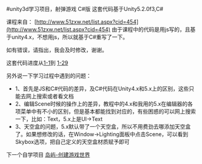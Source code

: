 #unity3d学习项目，射弹游戏 C\#版
这套代码基于Unity5.2.0f3,C#

课程来自：
[http://www.51zxw.net/list.aspx?cid=454](http://www.51zxw.net/list.aspx?cid=454)
由于课程中的代码是用js写的，且基于unity4.x，不想用js，所以就基于C#重写了一下。

如有错误，请指出，我会及时修改，谢谢。

这套代码进度从[1-1](http://www.51zxw.net/show.aspx?id=33127&cid=454)到 [1-29](http://www.51zxw.net/show.aspx?id=33240&cid=454)

另外说一下学习过程中遇到的问题：
* 1、首先是JS和C#代码的差异，及C#代码在Unity4.x和5.x上的区别，这些只能去网上搜索或者看文档
* 2、编辑Scene时候的操作上的差异，教程中的4.x和我用的5.x在编辑器的各项菜单中有不小的区别，但是基本都能找到对应的，有些困惑的可以网上搜索一下，比如：Text，5.x上是UI->Text
* 3、天空盒的问题，5.x默认带了一个天空盒，所以不用费劲去哪添加天空盒了。如果想修改的话，在Window->Lighting面板中点击Scene，可以看到Skybox选项，把自己定义的天空盒材质赋予即可

下一个自学项目 [岛屿-创建游戏世界](https://github.com/teffy/Island)
